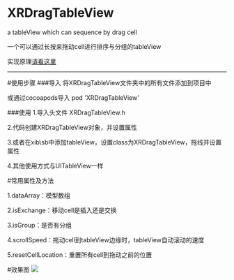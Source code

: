 # XRDragTableView
a tableView which can sequence by drag cell

一个可以通过长按来拖动cell进行排序与分组的tableView

实现原理[请看这里](http://www.jianshu.com/p/cffd35628442)
______


#使用步骤
###导入
将XRDragTableView文件夹中的所有文件添加到项目中

或通过cocoapods导入  pod 'XRDragTableView'

###使用
1.导入头文件 XRDragTableView.h

2.代码创建XRDragTableView对象，并设置属性

3.或者在xib\sb中添加tableView，设置class为XRDragTableView，拖线并设置属性

4.其他使用方式与UITableView一样


#常用属性及方法

1.dataArray：模型数组

2.isExchange：移动cell是插入还是交换

3.isGroup：是否有分组

4.scrollSpeed：拖动cell到tableView边缘时，tableView自动滚动的速度

5.resetCellLocation：重置所有cell到拖动之前的位置



#效果图
![](http://ww4.sinaimg.cn/large/b68232a1gw1f2somt91cog20a90ij4dy.gif)

    